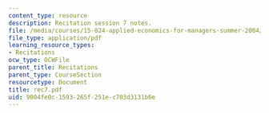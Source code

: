 ```yaml
---
content_type: resource
description: Recitation session 7 notes.
file: /media/courses/15-024-applied-economics-for-managers-summer-2004/9004fe0c1593265f251ec703d3131b6e_rec7.pdf
file_type: application/pdf
learning_resource_types:
- Recitations
ocw_type: OCWFile
parent_title: Recitations
parent_type: CourseSection
resourcetype: Document
title: rec7.pdf
uid: 9004fe0c-1593-265f-251e-c703d3131b6e
---
```


